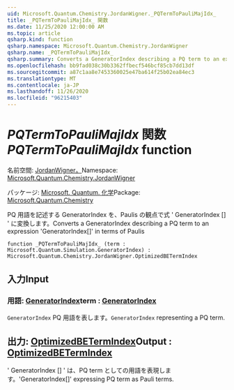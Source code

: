 ```yaml
---
uid: Microsoft.Quantum.Chemistry.JordanWigner._PQTermToPauliMajIdx_
title: _PQTermToPauliMajIdx_ 関数
ms.date: 11/25/2020 12:00:00 AM
ms.topic: article
qsharp.kind: function
qsharp.namespace: Microsoft.Quantum.Chemistry.JordanWigner
qsharp.name: _PQTermToPauliMajIdx_
qsharp.summary: Converts a GeneratorIndex describing a PQ term to an expression 'GeneratorIndex[]' in terms of Paulis
ms.openlocfilehash: bb9fad038c30b3362ffbecf546bcf85cb7dd13df
ms.sourcegitcommit: a87c1aa8e7453360025e47ba614f25b02ea84ec3
ms.translationtype: MT
ms.contentlocale: ja-JP
ms.lasthandoff: 11/26/2020
ms.locfileid: "96215403"
---
```

# <a name="_pqtermtopaulimajidx_-function"></a><span data-ttu-id="d62b0-102">_PQTermToPauliMajIdx_ 関数</span><span class="sxs-lookup"><span data-stu-id="d62b0-102">_PQTermToPauliMajIdx_ function</span></span>

<span data-ttu-id="d62b0-103">名前空間: [JordanWigner。](xref:Microsoft.Quantum.Chemistry.JordanWigner)</span><span class="sxs-lookup"><span data-stu-id="d62b0-103">Namespace: [Microsoft.Quantum.Chemistry.JordanWigner](xref:Microsoft.Quantum.Chemistry.JordanWigner)</span></span>

<span data-ttu-id="d62b0-104">パッケージ: [Microsoft. Quantum. 化学](https://nuget.org/packages/Microsoft.Quantum.Chemistry)</span><span class="sxs-lookup"><span data-stu-id="d62b0-104">Package: [Microsoft.Quantum.Chemistry](https://nuget.org/packages/Microsoft.Quantum.Chemistry)</span></span>


<span data-ttu-id="d62b0-105">PQ 用語を記述する GeneratorIndex を、Paulis の観点で式 ' GeneratorIndex [] ' に変換します。</span><span class="sxs-lookup"><span data-stu-id="d62b0-105">Converts a GeneratorIndex describing a PQ term to an expression 'GeneratorIndex[]' in terms of Paulis</span></span>

```qsharp
function _PQTermToPauliMajIdx_ (term : Microsoft.Quantum.Simulation.GeneratorIndex) : Microsoft.Quantum.Chemistry.JordanWigner.OptimizedBETermIndex
```


## <a name="input"></a><span data-ttu-id="d62b0-106">入力</span><span class="sxs-lookup"><span data-stu-id="d62b0-106">Input</span></span>

### <a name="term--generatorindex"></a><span data-ttu-id="d62b0-107">用語: [GeneratorIndex](xref:Microsoft.Quantum.Simulation.GeneratorIndex)</span><span class="sxs-lookup"><span data-stu-id="d62b0-107">term : [GeneratorIndex](xref:Microsoft.Quantum.Simulation.GeneratorIndex)</span></span>

<span data-ttu-id="d62b0-108">`GeneratorIndex` PQ 用語を表します。</span><span class="sxs-lookup"><span data-stu-id="d62b0-108">`GeneratorIndex` representing a PQ term.</span></span>



## <a name="output--optimizedbetermindex"></a><span data-ttu-id="d62b0-109">出力: [OptimizedBETermIndex](xref:Microsoft.Quantum.Chemistry.JordanWigner.OptimizedBETermIndex)</span><span class="sxs-lookup"><span data-stu-id="d62b0-109">Output : [OptimizedBETermIndex](xref:Microsoft.Quantum.Chemistry.JordanWigner.OptimizedBETermIndex)</span></span>

<span data-ttu-id="d62b0-110">' GeneratorIndex [] ' は、PQ term としての用語を表現します。</span><span class="sxs-lookup"><span data-stu-id="d62b0-110">'GeneratorIndex[]' expressing PQ term as Pauli terms.</span></span>